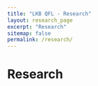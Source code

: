 ```yaml
---
title: "LKB QFL - Research"
layout: research_page
excerpt: "Research"
sitemap: false
permalink: /research/
---
```


# Research

